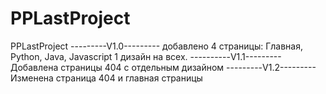 # PPLastProject
PPLastProject
---------V1.0---------
добавлено 4 страницы: Главная, Python, Java, Javascript
1 дизайн на всех.
----------V1.1---------
Добавлена страницы 404 с отдельным дизайном
---------V1.2---------
Изменена страница 404 и главная страницы
